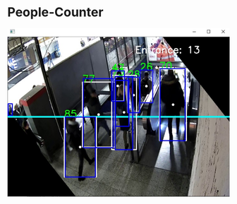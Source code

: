 # People-Counter
![image](https://github.com/tutul032/People-Counter/blob/master/people%20counter.jpg)
